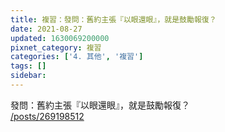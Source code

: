```yaml
---
title: 複習：發問：舊約主張『以眼還眼』，就是鼓勵報復？
date: 2021-08-27
updated: 1630069200000
pixnet_category: 複習
categories: ['4. 其他', '複習']
tags: []
sidebar: 
---
```


<p>發問：舊約主張『以眼還眼』，就是鼓勵報復？<br/>
<a href="/posts/269198512" target="_blank">/posts/269198512</a></p>
<p> </p>
